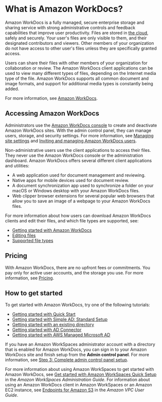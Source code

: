 # What is Amazon WorkDocs?<a name="what_is"></a>

Amazon WorkDocs is a fully managed, secure enterprise storage and sharing service with strong administrative controls and feedback capabilities that improve user productivity\. Files are stored in [the cloud](https://aws.amazon.com/what-is-cloud-computing/), safely and securely\. Your user's files are only visible to them, and their designated contributors and viewers\. Other members of your organization do not have access to other user's files unless they are specifically granted access\. 

Users can share their files with other members of your organization for collaboration or review\. The Amazon WorkDocs client applications can be used to view many different types of files, depending on the Internet media type of the file\. Amazon WorkDocs supports all common document and image formats, and support for additional media types is constantly being added\. 

For more information, see [Amazon WorkDocs](https://aws.amazon.com/workdocs/)\. 

## Accessing Amazon WorkDocs<a name="accessing"></a>

Administrators use the [Amazon WorkDocs console](https://console.aws.amazon.com/zocalo/) to create and deactivate Amazon WorkDocs sites\. With the admin control panel, they can manage users, storage, and security settings\. For more information, see [Managing site settings](manage-sites.md) and [Inviting and managing Amazon WorkDocs users](users.md)\.

Non\-administrative users use the client applications to access their files\. They never use the Amazon WorkDocs console or the administration dashboard\. Amazon WorkDocs offers several different client applications and utilities:
+ A web application used for document management and reviewing\.
+ Native apps for mobile devices used for document review\.
+ A document synchronization app used to synchronize a folder on your macOS or Windows desktop with your Amazon WorkDocs files\.
+ Web clipper browser extensions for several popular web browsers that allow you to save an image of a webpage to your Amazon WorkDocs files\.

For more information about how users can download Amazon WorkDocs clients and edit their files, and which file types are supported, see:
+ [Getting started with Amazon WorkDocs](https://docs.aws.amazon.com/workdocs/latest/userguide/getting_started.html)
+ [Editing files](https://docs.aws.amazon.com/workdocs/latest/userguide/client_folders.html#edit_files)
+ [Supported file types](https://docs.aws.amazon.com/workdocs/latest/userguide/what_is.html#file-types)

## Pricing<a name="pricing"></a>

With Amazon WorkDocs, there are no upfront fees or commitments\. You pay only for active user accounts, and the storage you use\. For more information, see [Pricing](https://aws.amazon.com/workdocs/pricing)\.

## How to get started<a name="how-to-start"></a>

To get started with Amazon WorkDocs, try one of the following tutorials:
+ [Getting started with Quick Start](cloud_quick_start.md)
+ [Getting started with Simple AD: Standard Setup](cloud_standard_setup.md)
+ [Getting started with an existing directory](existing-dir-setup.md)
+ [Getting started with AD Connector ](connect_directory_connector.md)
+ [Getting started with AWS Managed Microsoft AD](connect_directory_microsoft.md)

If you have an Amazon WorkSpaces administrator account with a directory that is enabled for Amazon WorkDocs, you can sign in to your Amazon WorkDocs site and finish setup from the **Admin control panel**\. For more information, see [Step 3: Complete admin control panel setup](cloud_standard_setup.md#standard-setup-admin-panel)\.

For more information about using Amazon WorkSpaces to get started with Amazon WorkDocs, see [Get started with Amazon WorkSpaces Quick Setup](https://docs.aws.amazon.com/workspaces/latest/adminguide/getting-started.html) in the *Amazon WorkSpaces Administration Guide*\. For information about using an Amazon WorkDocs client in Amazon WorkSpaces or an Amazon EC2 instance, see [Endpoints for Amazon S3](https://docs.aws.amazon.com/vpc/latest/userguide/vpc-endpoints-s3.html) in the *Amazon VPC User Guide*\.
